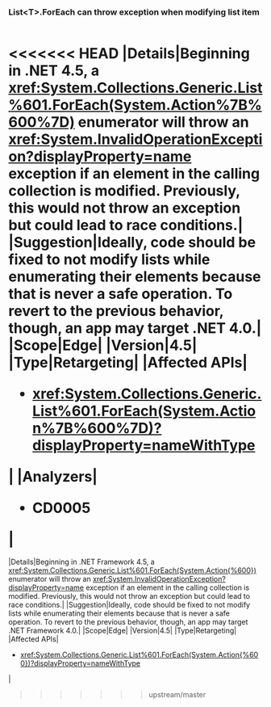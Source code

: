 ### List&lt;T&gt;.ForEach can throw exception when modifying list item

|   |   |
|---|---|
<<<<<<< HEAD
|Details|Beginning in .NET 4.5, a <xref:System.Collections.Generic.List%601.ForEach(System.Action%7B%600%7D)> enumerator will throw an <xref:System.InvalidOperationException?displayProperty=name> exception if an element in the calling collection is modified. Previously, this would not throw an exception but could lead to race conditions.|
|Suggestion|Ideally, code should be fixed to not modify lists while enumerating their elements because that is never a safe operation. To revert to the previous behavior, though, an app may target .NET 4.0.|
|Scope|Edge|
|Version|4.5|
|Type|Retargeting|
|Affected APIs|<ul><li><xref:System.Collections.Generic.List%601.ForEach(System.Action%7B%600%7D)?displayProperty=nameWithType></li></ul>|
|Analyzers|<ul><li>CD0005</li></ul>|
=======
|Details|Beginning in .NET Framework 4.5, a <xref:System.Collections.Generic.List%601.ForEach(System.Action{%600})> enumerator will throw an <xref:System.InvalidOperationException?displayProperty=name> exception if an element in the calling collection is modified. Previously, this would not throw an exception but could lead to race conditions.|
|Suggestion|Ideally, code should be fixed to not modify lists while enumerating their elements because that is never a safe operation. To revert to the previous behavior, though, an app may target .NET Framework 4.0.|
|Scope|Edge|
|Version|4.5|
|Type|Retargeting|
|Affected APIs|<ul><li><xref:System.Collections.Generic.List%601.ForEach(System.Action{%600})?displayProperty=nameWithType></li></ul>|
>>>>>>> upstream/master

